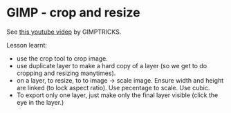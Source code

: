 # GIMP - crop and resize

See [this youtube videp](https://www.youtube.com/watch?v=2rGGpOTSpbc&index=3&list=PLC5B3750CE8219376) by GIMPTRICKS.

Lesson learnt:

- use the crop tool to crop image.
- use duplicate layer to make a hard copy of a layer (so we get to do cropping and resizing manytimes).
- on a layer, to resize, to to image -> scale image. Ensure width and height are linked (to lock aspect ratio). Use pecentage to scale. Use cubic.
- To export only one layer, just make only the final layer visible (click the eye in the layer.)
